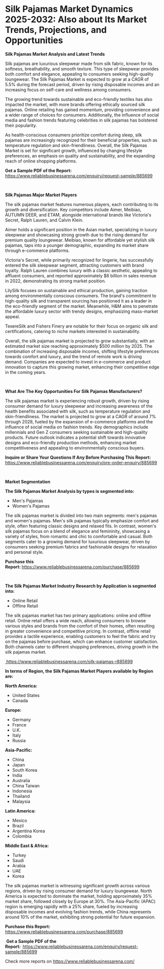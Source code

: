 <p><h1>Silk Pajamas Market Dynamics 2025-2032: Also about Its Market Trends, Projections, and Opportunities</h1></p><p><strong>Silk Pajamas Market Analysis and Latest Trends</strong></p>
<p><p>Silk pajamas are luxurious sleepwear made from silk fabric, known for its softness, breathability, and smooth texture. This type of sleepwear provides both comfort and elegance, appealing to consumers seeking high-quality loungewear. The Silk Pajamas Market is expected to grow at a CAGR of 5.5% during the forecast period, driven by rising disposable incomes and an increasing focus on self-care and wellness among consumers. </p><p>The growing trend towards sustainable and eco-friendly textiles has also impacted the market, with more brands offering ethically sourced silk pajamas. Online retailing has gained momentum, providing convenience and a wider range of choices for consumers. Additionally, the influence of social media and fashion trends featuring celebrities in silk pajamas has bolstered their popularity. </p><p>As health-conscious consumers prioritize comfort during sleep, silk pajamas are increasingly recognized for their beneficial properties, such as temperature regulation and skin-friendliness. Overall, the Silk Pajamas Market is set for significant growth, influenced by changing lifestyle preferences, an emphasis on quality and sustainability, and the expanding reach of online shopping platforms.</p></p>
<p><strong>Get a Sample PDF of the Report:&nbsp;</strong> <a href="https://www.reliablebusinessarena.com/enquiry/request-sample/885699?utm_campaign=3041&utm_medium=2&utm_source=Github&utm_content=ia&utm_term=05042025&utm_id=silk-pajamas">https://www.reliablebusinessarena.com/enquiry/request-sample/885699</a></p>
<p>&nbsp;</p>
<p><strong>Silk Pajamas Major Market Players</strong></p>
<p><p>The silk pajamas market features numerous players, each contributing to its growth and diversification. Key competitors include Aimer, Meibiao, AUTUMN DEER, and ETAM, alongside international brands like Victoria's Secret, Ralph Lauren, and Calvin Klein.</p><p>Aimer holds a significant position in the Asian market, specializing in luxury sleepwear and showcasing strong growth due to the rising demand for premium quality loungewear. Meibiao, known for affordable yet stylish silk pajamas, taps into a younger demographic, expanding its market share through e-commerce platforms.</p><p>Victoria's Secret, while primarily recognized for lingerie, has successfully entered the silk sleepwear segment, attracting customers with brand loyalty. Ralph Lauren combines luxury with a classic aesthetic, appealing to affluent consumers, and reported approximately $6 billion in sales revenue in 2022, demonstrating its strong market position.</p><p>LilySilk focuses on sustainable and ethical production, gaining traction among environmentally conscious consumers. The brand's commitment to high-quality silk and transparent sourcing has positioned it as a leader in the eco-friendly segment of the market. Meanwhile, H&M aims to penetrate the affordable luxury sector with trendy designs, emphasizing mass-market appeal.</p><p>TexereSilk and Fishers Finery are notable for their focus on organic silk and certifications, catering to niche markets interested in sustainability.</p><p>Overall, the silk pajamas market is projected to grow substantially, with an estimated market size reaching approximately $500 million by 2025. The combination of increasing disposable incomes, shifting lifestyle preferences towards comfort and luxury, and the trend of remote work is driving demand. Companies are expected to invest in e-commerce and product innovation to capture this growing market, enhancing their competitive edge in the coming years.</p></p>
<p>&nbsp;</p>
<p><strong>What Are The Key Opportunities For Silk Pajamas Manufacturers?</strong></p>
<p><p>The silk pajamas market is experiencing robust growth, driven by rising consumer demand for luxury sleepwear and increasing awareness of the health benefits associated with silk, such as temperature regulation and skin-friendliness. The market is projected to grow at a CAGR of around 7% through 2028, fueled by the expansion of e-commerce platforms and the influence of social media on fashion trends. Key demographics include millennials and Gen Z consumers seeking sustainable and high-quality products. Future outlook indicates a potential shift towards innovative designs and eco-friendly production methods, enhancing market competitiveness and appealing to environmentally conscious buyers.</p></p>
<p><strong>Inquire or Share Your Questions If Any Before Purchasing This Report:</strong> <a href="https://www.reliablebusinessarena.com/enquiry/pre-order-enquiry/885699?utm_campaign=3041&utm_medium=2&utm_source=Github&utm_content=ia&utm_term=05042025&utm_id=silk-pajamas">https://www.reliablebusinessarena.com/enquiry/pre-order-enquiry/885699</a></p>
<p>&nbsp;</p>
<p><strong>Market Segmentation</strong></p>
<p><strong>The Silk Pajamas Market Analysis by types is segmented into:</strong></p>
<p><ul><li>Men's Pajamas</li><li>Women's Pajamas</li></ul></p>
<p><p>The silk pajamas market is divided into two main segments: men's pajamas and women's pajamas. Men's silk pajamas typically emphasize comfort and style, often featuring classic designs and relaxed fits. In contrast, women's silk pajamas focus on a blend of elegance and femininity, showcasing a variety of styles, from romantic and chic to comfortable and casual. Both segments cater to a growing demand for luxurious sleepwear, driven by consumers seeking premium fabrics and fashionable designs for relaxation and personal style.</p></p>
<p><strong>Purchase this Report:&nbsp;</strong><a href="https://www.reliablebusinessarena.com/purchase/885699?utm_campaign=3041&utm_medium=2&utm_source=Github&utm_content=ia&utm_term=05042025&utm_id=silk-pajamas">https://www.reliablebusinessarena.com/purchase/885699</a></p>
<p>&nbsp;</p>
<p><strong>The Silk Pajamas Market Industry Research by Application is segmented into:</strong></p>
<p><ul><li>Online Retail</li><li>Offline Retail</li></ul></p>
<p><p>The silk pajamas market has two primary applications: online and offline retail. Online retail offers a wide reach, allowing consumers to browse various styles and brands from the comfort of their homes, often resulting in greater convenience and competitive pricing. In contrast, offline retail provides a tactile experience, enabling customers to feel the fabric and try on the pajamas before purchase, which can enhance customer satisfaction. Both channels cater to different shopping preferences, driving growth in the silk pajamas market.</p></p>
<p><a href="https://www.reliablebusinessarena.com/silk-pajamas-r885699?utm_campaign=3041&utm_medium=2&utm_source=Github&utm_content=ia&utm_term=05042025&utm_id=silk-pajamas">&nbsp;https://www.reliablebusinessarena.com/silk-pajamas-r885699</a></p>
<p><strong>In terms of Region, the Silk Pajamas Market Players available by Region are:</strong></p>
<p>
    <p> <strong> North America: </strong>
        <ul>
            <li>United States</li>
            <li>Canada</li>
        </ul>
        </p> 
    <p> <strong> Europe: </strong>
        <ul>
            <li>Germany</li>
            <li>France</li>
            <li>U.K.</li>
            <li>Italy</li>
            <li>Russia</li>
        </ul>
        </p> 
    <p> <strong> Asia-Pacific: </strong>
        <ul>
            <li>China</li>
            <li>Japan</li>
            <li>South Korea</li>
            <li>India</li>
            <li>Australia</li>
            <li>China Taiwan</li>
            <li>Indonesia</li>
            <li>Thailand</li>
            <li>Malaysia</li>
        </ul>
        </p> 
    <p> <strong> Latin America: </strong>
        <ul>
            <li>Mexico</li>
            <li>Brazil</li>
            <li>Argentina Korea</li>
            <li>Colombia</li>
        </ul>
        </p> 
    <p> <strong> Middle East & Africa: </strong>
        <ul>
            <li>Turkey</li>
            <li>Saudi</li>
            <li>Arabia</li>
            <li>UAE</li>
            <li>Korea</li>
        </ul>
    </p>
    </p>
<p><p>The silk pajamas market is witnessing significant growth across various regions, driven by rising consumer demand for luxury loungewear. North America is expected to dominate the market, holding approximately 35% market share, followed closely by Europe at 30%. The Asia-Pacific (APAC) region is emerging rapidly with a 25% share, fueled by increasing disposable incomes and evolving fashion trends, while China represents around 10% of the market, exhibiting strong potential for future expansion.</p></p>
<p><strong>Purchase this Report: </strong><a href="https://www.reliablebusinessarena.com/purchase/885699?utm_campaign=3041&utm_medium=2&utm_source=Github&utm_content=ia&utm_term=05042025&utm_id=silk-pajamas">https://www.reliablebusinessarena.com/purchase/885699</a></p>
<p>&nbsp;<strong>Get a Sample PDF of the Report:&nbsp;&nbsp;</strong><a href="https://www.reliablebusinessarena.com/enquiry/request-sample/885699?utm_campaign=3041&utm_medium=2&utm_source=Github&utm_content=ia&utm_term=05042025&utm_id=silk-pajamas">https://www.reliablebusinessarena.com/enquiry/request-sample/885699</a></p>
<p><strong></strong></p>
<p>Check more reports on <a href="https://www.reliablebusinessarena.com/?utm_campaign=3041&utm_medium=2&utm_source=Github&utm_content=ia&utm_term=05042025&utm_id=silk-pajamas">https://www.reliablebusinessarena.com/</a></p>